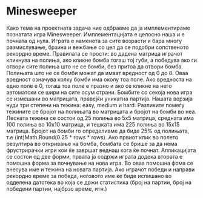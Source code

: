 # Minesweeper

Како тема на проектната задача ние одбравме да ја имплементираме познатата игра Minesweeper. Имплементацијата е целосно наша и е почната од нула. Играта е наменета за сите возрасти и бара многу размислување, брзина и вежбање со цел да се подобри сопственото рекордно време. Правилата се прости: во дадена матрица играчот кликнува на полиња, ако кликне бомба тогаш тој губи, а победува ако ги отвори сите полиња што не се бомби, без притоа да отвори бомба. Полињата што не се бомби можат да имаат вредност од 0 до 8. Оваа вредност означува колку бомби има околу тоа поле. Ако вредноста на едно поле е 0, тогаш тоа поле е празно и ако се кликне на него автоматски се шири на сите осум страни. Бомбите со секоја нова игра се измешани во матрицата, правејќи уникатна партија. Нашата верзија нуди три степени на тежина: easy, medium и hard. Разликите помеѓу тежините се бројот на полињата во матрицата и бројот на бомби во неа. Лесната тежина се состои од 25 полиња во 5x5 матрица, средната има 100 полиња во 10x10 матрица, и тешката има 225 полиња во 15x15 матрица. Бројот на бомби го определивме да биде 25% од полињата, т.е (int)Math.Round(0.25 * rows * rows). Ако првиот клик во полето резултира во откривање на бомба, бомбата се брише за да нема фрустрирачки игри кои ќе завршат веднаш кога ќе почнат. Апликацијата се состои од две форми, првата ја содржи играта додека втората е помошна форма за почнување на нова игра. Во оваа помошна фома се внесува име и тежина на новата партија. Ако играчот победи и направи рекордно време за победа, неговото име ќе биде испишано во одделена датотека во која се држи статистика (број на партии, број на победени партии, најбрзо време, итн.)